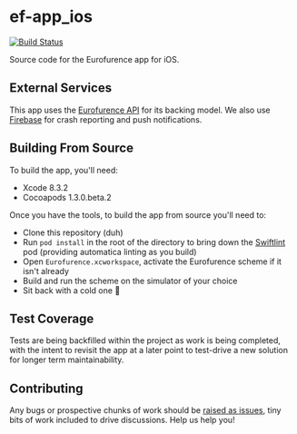 # ef-app_ios

[![Build Status](https://travis-ci.org/eurofurence/ef-app_ios.svg?branch=master)](https://travis-ci.org/eurofurence/ef-app_ios)

Source code for the Eurofurence app for iOS.

## External Services

This app uses the [Eurofurence API](https://app.eurofurence.org/swagger/v2/ui/) for its backing model. We also use [Firebase](https://firebase.google.com) for crash reporting and push notifications.

## Building From Source

To build the app, you'll need:

- Xcode 8.3.2
- Cocoapods 1.3.0.beta.2

Once you have the tools, to build the app from source you'll need to:

- Clone this repository (duh)
- Run `pod install` in the root of the directory to bring down the [Swiftlint](https://github.com/realm/SwiftLint) pod (providing automatica linting as you build)
- Open `Eurofurence.xcworkspace`, activate the Eurofurence scheme if it isn't already
- Build and run the scheme on the simulator of your choice
- Sit back with a cold one 🍻

## Test Coverage

Tests are being backfilled within the project as work is being completed, with the intent to revisit the app at a later point to test-drive a new solution for longer term maintainability.

## Contributing

Any bugs or prospective chunks of work should be [raised as issues](https://github.com/eurofurence/ef-app_ios/issues/new), tiny bits of work included to drive discussions. Help us help you!
